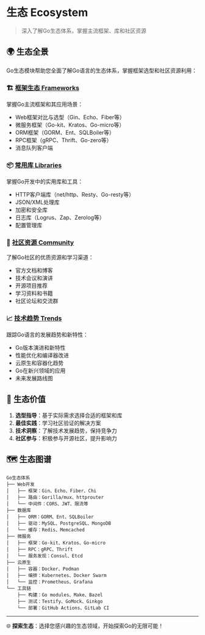 # 生态 Ecosystem

> 深入了解Go生态体系，掌握主流框架、库和社区资源

## 🌍 生态全景

Go生态模块帮助您全面了解Go语言的生态体系，掌握框架选型和社区资源利用：

### 🏗️ [框架生态 Frameworks](/ecosystem/frameworks/)
掌握Go主流框架和其应用场景：
- Web框架对比与选型（Gin、Echo、Fiber等）
- 微服务框架（Go-kit、Kratos、Go-micro等）
- ORM框架（GORM、Ent、SQLBoiler等）
- RPC框架（gRPC、Thrift、Go-zero等）
- 消息队列客户端

### 📦 [常用库 Libraries](/ecosystem/libraries/)  
掌握Go开发中的实用库和工具：
- HTTP客户端库（net/http、Resty、Go-resty等）
- JSON/XML处理库
- 加密和安全库
- 日志库（Logrus、Zap、Zerolog等）
- 配置管理库

### 👥 [社区资源 Community](/ecosystem/community/)
了解Go社区的优质资源和学习渠道：
- 官方文档和博客
- 技术会议和演讲
- 开源项目推荐
- 学习资料和书籍
- 社区论坛和交流群

### 📈 [技术趋势 Trends](/ecosystem/trends/)
跟踪Go语言的发展趋势和新特性：
- Go版本演进和新特性
- 性能优化和编译器改进
- 云原生和容器化趋势
- Go在新兴领域的应用
- 未来发展路线图

## 🎯 生态价值

1. **选型指导**：基于实际需求选择合适的框架和库
2. **最佳实践**：学习社区验证的解决方案
3. **技术洞察**：了解技术发展趋势，保持竞争力
4. **社区参与**：积极参与开源社区，提升影响力

## 🗺️ 生态图谱

```
Go生态体系
├── Web开发
│   ├── 框架：Gin、Echo、Fiber、Chi
│   ├── 路由：Gorilla/mux、httprouter
│   └── 中间件：CORS、JWT、限流等
├── 数据库
│   ├── ORM：GORM、Ent、SQLBoiler
│   ├── 驱动：MySQL、PostgreSQL、MongoDB
│   └── 缓存：Redis、Memcached
├── 微服务
│   ├── 框架：Go-kit、Kratos、Go-micro
│   ├── RPC：gRPC、Thrift
│   └── 服务发现：Consul、Etcd
├── 云原生
│   ├── 容器：Docker、Podman
│   ├── 编排：Kubernetes、Docker Swarm
│   └── 监控：Prometheus、Grafana
└── 工具链
    ├── 构建：Go modules、Make、Bazel
    ├── 测试：Testify、GoMock、Ginkgo
    └── 部署：GitHub Actions、GitLab CI
```

---

🌐 **探索生态**：选择您感兴趣的生态领域，开始探索Go的无限可能！ 